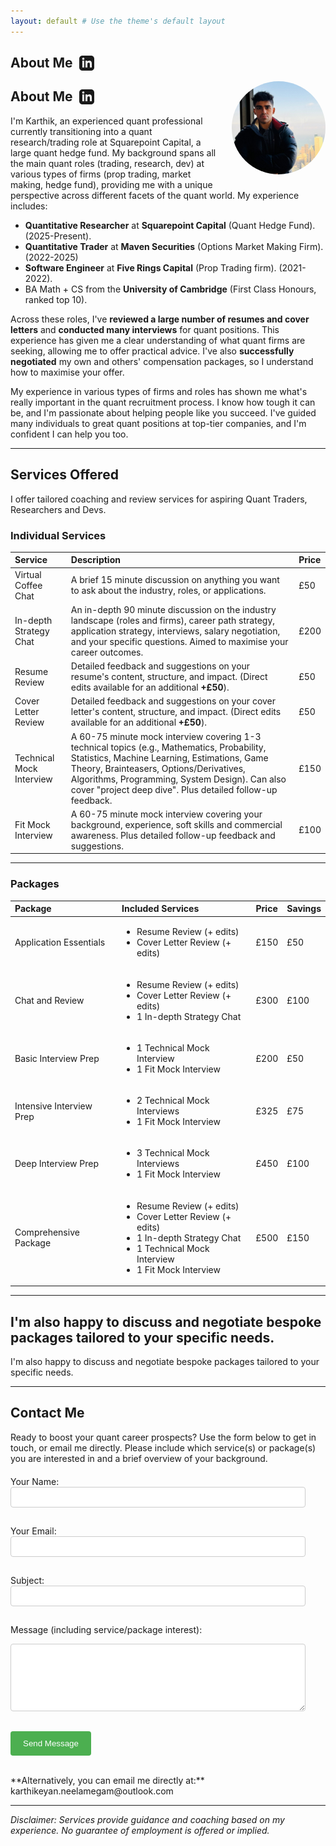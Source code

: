 ```yaml
---
layout: default # Use the theme's default layout
---
```


<h2 style="display: flex; align-items: center;">
  About Me
  <a href="https://www.linkedin.com/in/karthik-n-8a7126137/" target="_blank" rel="noopener noreferrer" title="View LinkedIn Profile" style="text-decoration: none; margin-left: 10px; line-height: 1;">
    <svg xmlns="http://www.w3.org/2000/svg" width="24" height="24" viewBox="0 0 24 24" fill="currentColor" style="vertical-align: middle;">
      <path d="M19 0h-14c-2.761 0-5 2.239-5 5v14c0 2.761 2.239 5 5 5h14c2.762 0 5-2.239 5-5v-14c0-2.761-2.238-5-5-5zm-11 19h-3v-11h3v11zm-1.5-12.268c-.966 0-1.75-.79-1.75-1.764s.784-1.764 1.75-1.764 1.75.79 1.75 1.764-.783 1.764-1.75 1.764zm13.5 12.268h-3v-5.604c0-3.368-4-3.113-4 0v5.604h-3v-11h3v1.765c1.396-2.586 7-2.777 7 2.476v6.759z"/>
    </svg>
  </a>
</h2>
<!-- End replacement block -->

<!-- Start: Profile Photo -->
<img src="assets/img/karthik-pic.jpg" alt="Karthik Neelamegam" style="float: right; width: 150px; border-radius: 50%; margin-left: 20px; margin-bottom: 10px;">
<!-- End: Profile Photo -->

<h2 style="display: flex; align-items: center;">
  About Me
  <a href="https://www.linkedin.com/in/karthik-neelamegam/" target="_blank" rel="noopener noreferrer" title="View LinkedIn Profile" style="text-decoration: none; margin-left: 10px; line-height: 1;">
    <svg xmlns="http://www.w3.org/2000/svg" width="24" height="24" viewBox="0 0 24 24" fill="currentColor" style="vertical-align: middle;">
      <path d="M19 0h-14c-2.761 0-5 2.239-5 5v14c0 2.761 2.239 5 5 5h14c2.762 0 5-2.239 5-5v-14c0-2.761-2.238-5-5-5zm-11 19h-3v-11h3v11zm-1.5-12.268c-.966 0-1.75-.79-1.75-1.764s.784-1.764 1.75-1.764 1.75.79 1.75 1.764-.783 1.764-1.75 1.764zm13.5 12.268h-3v-5.604c0-3.368-4-3.113-4 0v5.604h-3v-11h3v1.765c1.396-2.586 7-2.777 7 2.476v6.759z"/>
    </svg>
  </a>
</h2>

I'm Karthik, an experienced quant professional currently transitioning into a quant research/trading role at Squarepoint Capital, a large quant hedge fund. My background spans all the main quant roles (trading, research, dev) at various types of firms (prop trading, market making, hedge fund), providing me with a unique perspective across different facets of the quant world. My experience includes:

*   **Quantitative Researcher** at **Squarepoint Capital** (Quant Hedge Fund). (2025-Present).
*   **Quantitative Trader** at **Maven Securities** (Options Market Making Firm). (2022-2025)
*   **Software Engineer** at **Five Rings Capital** (Prop Trading firm). (2021-2022).
*   BA Math + CS from the **University of Cambridge** (First Class Honours, ranked top 10).

Across these roles, I've **reviewed a large number of resumes and cover letters** and **conducted many interviews** for quant positions. This experience has given me a clear understanding of what quant firms are seeking, allowing me to offer practical advice. I've also **successfully negotiated** my own and others' compensation packages, so I understand how to maximise your offer.

My experience in various types of firms and roles has shown me what's really important in the quant recruitment process. I know how tough it can be, and I'm passionate about helping people like you succeed. I've guided many individuals to great quant positions at top-tier companies, and I'm confident I can help you too.

---

## Services Offered

I offer tailored coaching and review services for aspiring Quant Traders, Researchers and Devs.

### Individual Services

| Service                 | Description                                                                                                                                                                                                                                                           | Price   |
| :---------------------- | :-------------------------------------------------------------------------------------------------------------------------------------------------------------------------------------------------------------------------------------------------------------------- | :------ |
| Virtual Coffee Chat     | A brief 15 minute discussion on anything you want to ask about the industry, roles, or applications.                                                                                                                                                                  | £50     |
| In-depth Strategy Chat  | An in-depth 90 minute discussion on the industry landscape (roles and firms), career path strategy, application strategy, interviews, salary negotiation, and your specific questions. Aimed to maximise your career outcomes.                                               | £200    |
| Resume Review           | Detailed feedback and suggestions on your resume's content, structure, and impact. (Direct edits available for an additional **+£50**).                                                                                                                                    | £50     |
| Cover Letter Review     | Detailed feedback and suggestions on your cover letter's content, structure, and impact. (Direct edits available for an additional **+£50**).                                                                                                                                 | £50     |
| Technical Mock Interview | A 60-75 minute mock interview covering 1-3 technical topics (e.g., Mathematics, Probability, Statistics, Machine Learning, Estimations, Game Theory, Brainteasers, Options/Derivatives, Algorithms, Programming, System Design). Can also cover "project deep dive". Plus detailed follow-up feedback. | £150    |
| Fit Mock Interview      | A 60-75 minute mock interview covering your background, experience, soft skills and commercial awareness. Plus detailed follow-up feedback and suggestions.                                                                                                           | £100    |

---

### Packages

| Package                 | Included Services                                                                                                                                                                                           | Price   | Savings |
| :---------------------- | :---------------------------------------------------------------------------------------------------------------------------------------------------------------------------------------------------------- | :------ | :------ |
| Application Essentials | <ul><li>Resume Review (+ edits)</li><li>Cover Letter Review (+ edits)</li></ul>                                                                                                                              | £150    | £50     |
| Chat and Review         | <ul><li>Resume Review (+ edits)</li><li>Cover Letter Review (+ edits)</li><li>1 In-depth Strategy Chat</li></ul>                                                                                             | £300    | £100    |
| Basic Interview Prep    | <ul><li>1 Technical Mock Interview</li><li>1 Fit Mock Interview</li></ul>                                                                                                                                   | £200    | £50     |
| Intensive Interview Prep| <ul><li>2 Technical Mock Interviews</li><li>1 Fit Mock Interview</li></ul>                                                                                                                                   | £325    | £75     |
| Deep Interview Prep     | <ul><li>3 Technical Mock Interviews</li><li>1 Fit Mock Interview</li></ul>                                                                                                                                   | £450    | £100    |
| Comprehensive Package   | <ul><li>Resume Review (+ edits)</li><li>Cover Letter Review (+ edits)</li><li>1 In-depth Strategy Chat</li><li>1 Technical Mock Interview</li><li>1 Fit Mock Interview</li></ul>                               | £500    | £150    |

---

I'm also happy to discuss and negotiate bespoke packages tailored to your specific needs.
---

I'm also happy to discuss and negotiate bespoke packages tailored to your specific needs.

---

## Contact Me

Ready to boost your quant career prospects? Use the form below to get in touch, or email me directly. Please include which service(s) or package(s) you are interested in and a brief overview of your background.

<!-- Start of improved contact form -->
<form action="https://formspree.io/f/your_unique_code" method="POST" style="margin-top: 20px;">

<label for="contact-name">Your Name:</label><br>
<input type="text" id="contact-name" name="name" required style="width: 90%; padding: 8px; margin-bottom: 15px; border: 1px solid #ccc; border-radius: 4px;">
<br>

<label for="contact-email">Your Email:</label><br>
<input type="email" id="contact-email" name="email" required style="width: 90%; padding: 8px; margin-bottom: 15px; border: 1px solid #ccc; border-radius: 4px;">
<br>

<label for="contact-subject">Subject:</label><br>
<input type="text" id="contact-subject" name="_subject" style="width: 90%; padding: 8px; margin-bottom: 15px; border: 1px solid #ccc; border-radius: 4px;">
<br>

<label for="contact-message">Message (including service/package interest):</label><br>
<textarea id="contact-message" name="message" rows="6" required style="width: 90%; padding: 8px; margin-bottom: 15px; border: 1px solid #ccc; border-radius: 4px;"></textarea>
<br>

<!-- Optional: Add a hidden field for redirection after submission -->
<!-- <input type="hidden" name="_next" value="https://your-github-username.github.io/thankyou.html"> -->

<!-- Optional: honeypot field for basic spam protection -->
<input type="text" name="_gotcha" style="display:none">

<button type="submit" style="background-color: #4CAF50; color: white; padding: 12px 20px; border: none; border-radius: 4px; cursor: pointer;">Send Message</button>

</form>
<!-- End of improved contact form -->

<br>
**Alternatively, you can email me directly at:** karthikeyan.neelamegam@outlook.com

---

*Disclaimer: Services provide guidance and coaching based on my experience. No guarantee of employment is offered or implied.*
